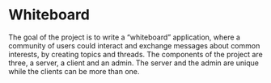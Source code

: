 # Whiteboard
The goal of the project is to write a “whiteboard” application, where a community of users could interact and exchange messages about common interests, by creating topics and threads. The components of the project are three, a server, a client and an admin. The server and the admin are unique while the clients can be more than one.
